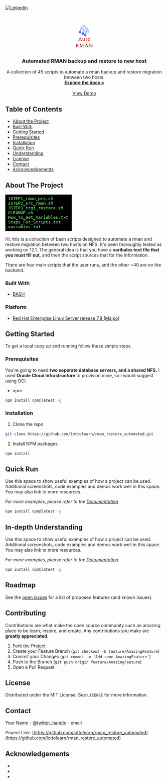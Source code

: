 <!-- PROJECT SHIELDS -->
<!--
*** I'm using markdown "reference style" links for readability.
*** Reference links are enclosed in brackets [ ] instead of parentheses ( ).
*** See the bottom of this document for the declaration of the reference variables
*** for contributors-url, forks-url, etc. This is an optional, concise syntax you may use.
*** https://www.markdownguide.org/basic-syntax/#reference-style-links
-->

[![LinkedIn][linkedin-shield]](https://www.linkedin.com/in/noahhorner/)



<!-- PROJECT LOGO -->
<br />
<p align="center">
  <a href="https://github.com/lottolearn/rman_restore_automated">
    <img src="images/logo.png" alt="Logo" width="80" height="80">
  </a>

  <h3 align="center">Automated RMAN backup and restore to new host</h3>

  <p align="center">
    A collection of 45 scripts to automate a rman backup and restore migration between two hosts.
    <br />
    <a href="https://github.com/lottolearn/rman_restore_automated"><strong>Explore the docs »</strong></a>
    <br />
    <br />
    <a href="https://github.com/lottolearn/rman_restore_automated">View Demo</a>
  </p>
</p>



<!-- TABLE OF CONTENTS -->
## Table of Contents

* [About the Project](#about-the-project)
* [Built With](#built-with)
* [Getting Started](#getting-started)
* [Prerequisites](#prerequisites)
* [Installation](#installation)
* [Quick Run](#quick-run)
* [Understanding](#In-depth-Understanding)
* [License](#license)
* [Contact](#contact)
* [Acknowledgements](#acknowledgements)



<!-- ABOUT THE PROJECT -->
## About The Project

<img src="images/intro_show_1.png" alt="Logo">

Hi, this is a collection of bash scripts designed to automate a rman and restore migration between two hosts on NFS. It's been thoroughly tested as working on 12.1. The general idea is that you have a **varibales text file that you must fill out**, and then the script sources that for the information.

There are four main scripts that the user runs, and the other ~40 are on the backend.



### Built With

* [BASH](https://tldp.org/LDP/Bash-Beginners-Guide/html/Bash-Beginners-Guide.html)

### Platform
* [Red Hat Enterprise Linux Server release 7.8 (Maipo)](https://access.redhat.com/)

<!-- GETTING STARTED -->
## Getting Started

To get a local copy up and running follow these simple steps.

### Prerequisites

You're going to need **two seperate database servers, and a shared NFS.**
I used **Oracle Cloud Infrastructure** to provision mine, so I would suggest using OCI.
* npm
```sh
npm install npm@latest -g
```

### Installation

1. Clone the repo
```sh
git clone https://github.com/lottolearn/rman_restore_automated.git
```
2. Install NPM packages
```sh
npm install
```



<!-- USAGE EXAMPLES -->
## Quick Run

Use this space to show useful examples of how a project can be used. Additional screenshots, code examples and demos work well in this space. You may also link to more resources.

_For more examples, please refer to the [Documentation](https://example.com)_

```sh
npm install npm@latest -g
```
## In-depth Understanding

Use this space to show useful examples of how a project can be used. Additional screenshots, code examples and demos work well in this space. You may also link to more resources.

_For more examples, please refer to the [Documentation](https://example.com)_

```sh
npm install npm@latest -g
```


<!-- ROADMAP -->
## Roadmap

See the [open issues](https://github.com/lottolearn/rman_restore_automated/issues) for a list of proposed features (and known issues).



<!-- CONTRIBUTING -->
## Contributing

Contributions are what make the open source community such an amazing place to be learn, inspire, and create. Any contributions you make are **greatly appreciated**.

1. Fork the Project
2. Create your Feature Branch (`git checkout -b feature/AmazingFeature`)
3. Commit your Changes (`git commit -m 'Add some AmazingFeature'`)
4. Push to the Branch (`git push origin feature/AmazingFeature`)
5. Open a Pull Request



<!-- LICENSE -->
## License

Distributed under the MIT License. See `LICENSE` for more information.



<!-- CONTACT -->
## Contact

Your Name - [@twitter_handle](https://twitter.com/twitter_handle) - email

Project Link: [https://github.com/lottolearn/rman_restore_automated](https://github.com/lottolearn/rman_restore_automated)



<!-- ACKNOWLEDGEMENTS -->
## Acknowledgements

* []()
* []()
* []()





<!-- MARKDOWN LINKS & IMAGES -->
<!-- https://www.markdownguide.org/basic-syntax/#reference-style-links -->
[contributors-shield]: https://img.shields.io/github/contributors/lottolearn/repo.svg?style=flat-square
[contributors-url]: https://github.com/lottolearn/repo/graphs/contributors
[forks-shield]: https://img.shields.io/github/forks/lottolearn/repo.svg?style=flat-square
[forks-url]: https://github.com/lottolearn/repo/network/members
[stars-shield]: https://img.shields.io/github/stars/lottolearn/repo.svg?style=flat-square
[stars-url]: https://github.com/lottolearn/repo/stargazers
[issues-shield]: https://img.shields.io/github/issues/lottolearn/repo.svg?style=flat-square
[issues-url]: https://github.com/lottolearn/repo/issues
[license-shield]: https://img.shields.io/github/license/lottolearn/repo.svg?style=flat-square
[license-url]: https://github.com/lottolearn/repo/blob/master/LICENSE.txt
[linkedin-shield]: https://img.shields.io/badge/-LinkedIn-black.svg?style=flat-square&logo=linkedin&colorB=555
[linkedin-url]: https://linkedin.com/in/lottolearn
[product-screenshot]: images/screenshot.png
